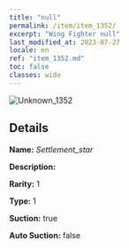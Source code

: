 ```yaml
---
title: "null"
permalink: /item/item_1352/
excerpt: "Wing Fighter null"
last_modified_at: 2023-07-27
locale: en
ref: "item_1352.md"
toc: false
classes: wide
---
```



 ![Unknown_1352](/images/item/Settlement_star_p.png)



## Details

 **Name:** *Settlement_star* 

 **Description:** 

 **Rarity:** 1 

 **Type:** 1 

 **Suction:** true 

 **Auto Suction:** false 


